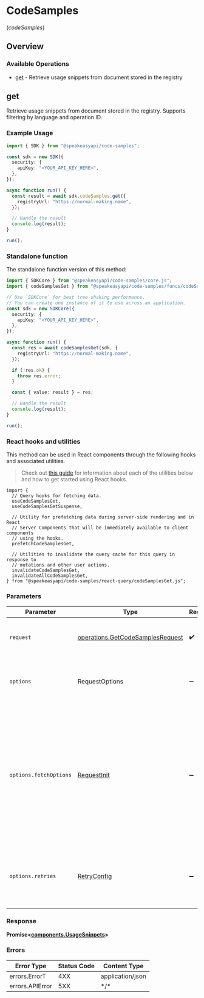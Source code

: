 # CodeSamples
(*codeSamples*)

## Overview

### Available Operations

* [get](#get) - Retrieve usage snippets from document stored in the registry

## get

Retrieve usage snippets from document stored in the registry. Supports filtering by language and operation ID.

### Example Usage

```typescript
import { SDK } from "@speakeasyapi/code-samples";

const sdk = new SDK({
  security: {
    apiKey: "<YOUR_API_KEY_HERE>",
  },
});

async function run() {
  const result = await sdk.codeSamples.get({
    registryUrl: "https://normal-making.name",
  });

  // Handle the result
  console.log(result);
}

run();
```

### Standalone function

The standalone function version of this method:

```typescript
import { SDKCore } from "@speakeasyapi/code-samples/core.js";
import { codeSamplesGet } from "@speakeasyapi/code-samples/funcs/codeSamplesGet.js";

// Use `SDKCore` for best tree-shaking performance.
// You can create one instance of it to use across an application.
const sdk = new SDKCore({
  security: {
    apiKey: "<YOUR_API_KEY_HERE>",
  },
});

async function run() {
  const res = await codeSamplesGet(sdk, {
    registryUrl: "https://normal-making.name",
  });

  if (!res.ok) {
    throw res.error;
  }

  const { value: result } = res;

  // Handle the result
  console.log(result);
}

run();
```

### React hooks and utilities

This method can be used in React components through the following hooks and
associated utilities.

> Check out [this guide][hook-guide] for information about each of the utilities
> below and how to get started using React hooks.

[hook-guide]: ../../../REACT_QUERY.md

```tsx
import {
  // Query hooks for fetching data.
  useCodeSamplesGet,
  useCodeSamplesGetSuspense,

  // Utility for prefetching data during server-side rendering and in React
  // Server Components that will be immediately available to client components
  // using the hooks.
  prefetchCodeSamplesGet,
  
  // Utilities to invalidate the query cache for this query in response to
  // mutations and other user actions.
  invalidateCodeSamplesGet,
  invalidateAllCodeSamplesGet,
} from "@speakeasyapi/code-samples/react-query/codeSamplesGet.js";
```

### Parameters

| Parameter                                                                                                                                                                      | Type                                                                                                                                                                           | Required                                                                                                                                                                       | Description                                                                                                                                                                    |
| ------------------------------------------------------------------------------------------------------------------------------------------------------------------------------ | ------------------------------------------------------------------------------------------------------------------------------------------------------------------------------ | ------------------------------------------------------------------------------------------------------------------------------------------------------------------------------ | ------------------------------------------------------------------------------------------------------------------------------------------------------------------------------ |
| `request`                                                                                                                                                                      | [operations.GetCodeSamplesRequest](../../models/operations/getcodesamplesrequest.md)                                                                                           | :heavy_check_mark:                                                                                                                                                             | The request object to use for the request.                                                                                                                                     |
| `options`                                                                                                                                                                      | RequestOptions                                                                                                                                                                 | :heavy_minus_sign:                                                                                                                                                             | Used to set various options for making HTTP requests.                                                                                                                          |
| `options.fetchOptions`                                                                                                                                                         | [RequestInit](https://developer.mozilla.org/en-US/docs/Web/API/Request/Request#options)                                                                                        | :heavy_minus_sign:                                                                                                                                                             | Options that are passed to the underlying HTTP request. This can be used to inject extra headers for examples. All `Request` options, except `method` and `body`, are allowed. |
| `options.retries`                                                                                                                                                              | [RetryConfig](../../lib/utils/retryconfig.md)                                                                                                                                  | :heavy_minus_sign:                                                                                                                                                             | Enables retrying HTTP requests under certain failure conditions.                                                                                                               |

### Response

**Promise\<[components.UsageSnippets](../../models/components/usagesnippets.md)\>**

### Errors

| Error Type       | Status Code      | Content Type     |
| ---------------- | ---------------- | ---------------- |
| errors.ErrorT    | 4XX              | application/json |
| errors.APIError  | 5XX              | \*/\*            |